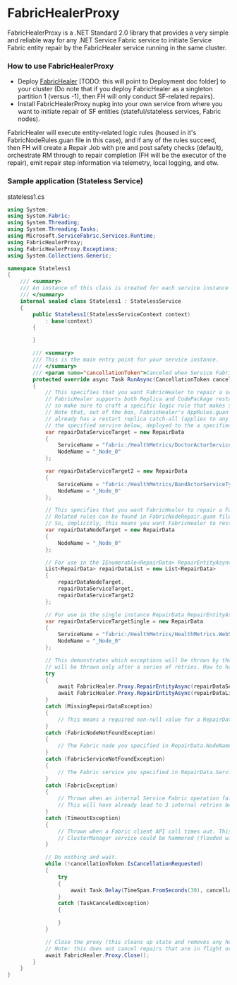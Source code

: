 # FabricHealerProxy

FabricHealerProxy is a .NET Standard 2.0 library that provides a very simple and reliable way for any .NET Service Fabric service to initiate Service Fabric entity repair by the FabricHealer service running in the same cluster. 

### How to use FabricHealerProxy

- Deploy [FabricHealer](https://github.com/microsoft/service-fabric-healer/releases) [TODO: this will point to Deployment doc folder] to your cluster (Do note that if you deploy FabricHealer as a singleton partition 1 (versus -1), then FH will only conduct SF-related repairs).
- Install FabricHealerProxy nupkg into your own service from where you want to initiate repair of SF entities (stateful/stateless services, Fabric nodes).

FabricHealer will execute entity-related logic rules (housed in it's FabricNodeRules.guan file in this case), and if any of the rules succeed, then FH will create a Repair Job with pre and post safety checks (default),
orchestrate RM through to repair completion (FH will be the executor of the repair), emit repair step information via telemetry, local logging, and etw.

### Sample application (Stateless Service)

stateless1.cs 

```C#
using System;
using System.Fabric;
using System.Threading;
using System.Threading.Tasks;
using Microsoft.ServiceFabric.Services.Runtime;
using FabricHealerProxy;
using FabricHealerProxy.Exceptions;
using System.Collections.Generic;

namespace Stateless1
{
    /// <summary>
    /// An instance of this class is created for each service instance by the Service Fabric runtime.
    /// </summary>
    internal sealed class Stateless1 : StatelessService
    {
        public Stateless1(StatelessServiceContext context)
            : base(context)
        {

        }

        /// <summary>
        /// This is the main entry point for your service instance.
        /// </summary>
        /// <param name="cancellationToken">Canceled when Service Fabric needs to shut down this service instance.</param>
        protected override async Task RunAsync(CancellationToken cancellationToken)
        {
            // This specifies that you want FabricHealer to repair a service instance deployed to a Fabric node named NodeName.
            // FabricHealer supports both Replica and CodePackage restarts of services. The logic rules will dictate which one of these happens,
            // so make sure to craft a specific logic rule that makes sense for you (and use some logic!).
            // Note that, out of the box, FabricHealer's AppRules.guan file (located in the FabricHealer project's PackageRoot/Config/LogicRules folder)
            // already has a restart replica catch-all (applies to any service) rule that will restart the primary replica of
            // the specified service below, deployed to the a specified Fabric node. 
            var repairDataServiceTarget = new RepairData
            {
                ServiceName = "fabric:/HealthMetrics/DoctorActorServiceType",
                NodeName = "_Node_0"
            };

            var repairDataServiceTarget2 = new RepairData
            {
                ServiceName = "fabric:/HealthMetrics/BandActorServiceType",
                NodeName = "_Node_0"
            };

            // This specifies that you want FabricHealer to repair a Fabric node named NodeName. The only supported repair in FabricHealer is a Restart.
            // Related rules can be found in FabricNodeRepair.guan file in the FabricHealer project's PackageRoot/Config/LogicRules folder.
            // So, implicitly, this means you want FabricHealer to restart _Node_0. You can of course modify the related logic rules to do something else. It's up to you!
            var repairDataNodeTarget = new RepairData
            {
                NodeName = "_Node_0"
            };

            // For use in the IEnumerable<RepairData> RepairEntityAsync overload.
            List<RepairData> repairDataList = new List<RepairData>
            {
                repairDataNodeTarget,
                repairDataServiceTarget,
                repairDataServiceTarget2
            };

            // For use in the single instance RepairData RepairEntityAsync overload.
            var repairDataServiceTargetSingle = new RepairData
            {
                ServiceName = "fabric:/HealthMetrics/HealthMetrics.WebServiceType",
                NodeName = "_Node_0"
            };

            // This demonstrates which exceptions will be thrown by the API. The first three represent user error (most likely). The last two are internal SF issues which 
            // will be thrown only after a series of retries. How to handle these is up to you.
            try
            {
                await FabricHealer.Proxy.RepairEntityAsync(repairDataServiceTargetSingle, cancellationToken, TimeSpan.FromMinutes(5)).ConfigureAwait(false);
                await FabricHealer.Proxy.RepairEntityAsync(repairDataList, cancellationToken, TimeSpan.FromMinutes(5)).ConfigureAwait(false);
            }
            catch (MissingRepairDataException)
            {
                // This means a required non-null value for a RepairData property was not specified. For example, RepairData.NodeName was not set.
            }
            catch (FabricNodeNotFoundException)
            {
                // The Fabric node you specified in RepairData.NodeName does not exist.
            }
            catch (FabricServiceNotFoundException)
            {
                // The Fabric service you specified in RepairData.ServiceName does not exist.
            }
            catch (FabricException)
            {
                // Thrown when an internal Service Fabric operation fails. Internally, RepairEntityAsync will retry failed Fabric client operations 3 times.
                // This will have already lead to 3 internal retries before surfacing here.
            }
            catch (TimeoutException)
            {
                // Thrown when a Fabric client API call times out. This will have already lead to 3 internal retries before surfacing here.
                // ClusterManager service could be hammered (flooded with queries), for example. You could retry RepairEntityAsync again after you wait a bit..
            }

            // Do nothing and wait.
            while (!cancellationToken.IsCancellationRequested)
            {
                try
                {
                    await Task.Delay(TimeSpan.FromSeconds(30), cancellationToken);
                }
                catch (TaskCanceledException)
                {

                }
            }

            // Close the proxy (this cleans up state and removes any health report that is currently active (not expired).
            // Note: this does not cancel repairs that are in flight or in the FabricHealer internal repair queue.
            await FabricHealer.Proxy.Close();
        }
    }
}
```